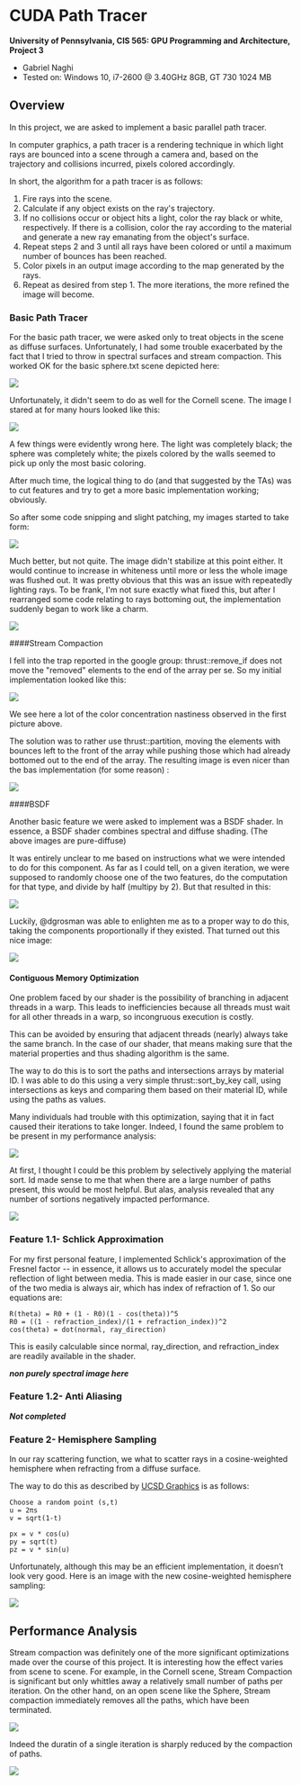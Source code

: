 CUDA Path Tracer================**University of Pennsylvania, CIS 565: GPU Programming and Architecture, Project 3*** Gabriel Naghi* Tested on: Windows 10, i7-2600 @ 3.40GHz 8GB, GT 730 1024 MB## OverviewIn this project, we are asked to implement a basic parallel path tracer. In computer graphics, a path tracer is a rendering technique in which light rays are bounced into a scene through a camera and, based on the trajectory and collisions incurred, pixels colored accordingly. In short, the algorithm for a path tracer is as follows:1. Fire rays into the scene.2. Calculate if any object exists on the ray's trajectory.3. If no collisions occur or object hits a light, color the ray black or white, respectively. If there is a collision, color the ray according to the material and generate a new ray emanating from the object's surface. 4. Repeat steps 2 and 3 until all rays have been colored or until a maximum number of bounces has been reached.5. Color pixels in an output image according to the map generated by the rays.6. Repeat as desired from step 1. The more iterations, the more refined the image will become. ### Basic Path TracerFor the basic path tracer, we were asked only to treat objects in the scene as diffuse surfaces. Unfortunately, I had some trouble exacerbated by the fact that I tried to throw in spectral surfaces and stream compaction. This worked OK for the basic sphere.txt scene depicted here:![](img/sphere1.png)Unfortunately, it didn't seem to do as well for the Cornell scene. The image I stared at for many hours looked like this:![](img/cornell_big_bang.png)A few things were evidently wrong here. The light was completely black; the sphere was completely white; the pixels colored by the walls seemed to pick up only the most basic coloring. After much time, the logical thing to do (and that suggested by the TAs) was to cut features and try to get a more basic implementation working; obviously. So after some code snipping and slight patching, my images started to take form:![](img/cornell_extra_white.png)Much better, but not quite. The image didn't stabilize at this point either. It would continue to increase in whiteness until more or less the whole image was flushed out. It was pretty obvious that this was an issue with repeatedly lighting rays. To be frank, I'm not sure exactly what fixed this, but after I rearranged some code relating to rays bottoming out, the implementation suddenly began to work like a charm. ![](img/cornell_basic_working.png)####Stream CompactionI fell into the trap reported in the google group: thrust::remove_if does not move the "removed" elements to the end of the array per se. So my initial implementation looked like this: ![](img/cornell_inital_compact.png)We see here a lot of the color concentration nastiness observed in the first picture above.The solution was to rather use thrust::partition, moving the elements with bounces left to the front of the array while pushing those which had already bottomed out to the end of the array. The resulting image is even nicer than the bas implementation (for some reason) :![](img/cornell_partition_compact.png)####BSDFAnother basic feature we were asked to implement was a BSDF shader. In essence, a BSDF shader combines spectral and diffuse shading. (The above images are pure-diffuse)It was entirely unclear to me based on instructions what we were intended to do for this component. As far as I could tell, on a given iteration, we were supposed to randomly choose one of the two features, do the computation for that type, and divide by half (multipy by 2). But that resulted in this: ![](img/cornell_initial_spectral.png) Luckily, @dgrosman was able to enlighten me as to a proper way to do this, taking the components proportionally if they existed. That turned out this nice image: ![](img/cornell_bsdf.png)#### Contiguous Memory OptimizationOne problem faced by our shader is the possibility of branching in adjacent threads in a warp. This leads to inefficiencies because all threads must wait for all other threads in a warp, so incongruous execution is costly. This can be avoided by ensuring that adjacent threads (nearly) always take the same branch. In the case of our shader, that means making sure that the material properties and thus shading algorithm is the same. The way to do this is to sort the paths and intersections arrays by material ID. I was able to do this using a very simple thrust::sort_by_key call, using intersections as keys and comparing them based on their material ID, while using the paths as values. Many individuals had trouble with this optimization, saying that it in fact caused their iterations to take longer. Indeed, I found the same problem to be present in my performance analysis:![](img/material_sort_duration.png)At first, I thought I could be this problem by selectively applying the material sort. Id made sense to me that when there are a large number of paths present, this would be most helpful. But alas, analysis revealed that any number of sortions negatively impacted performance. ![](img/sort_compact_times.png)### Feature 1.1- Schlick ApproximationFor my first personal feature, I implemented Schlick's approximation of the Fresnel factor -- in essence, it allows us to accurately model the specular reflection of light between media. This is made easier in our case, since one of the two media is always air, which has index of refraction of 1. So our equations are:~~~R(theta) = R0 + (1 - R0)(1 - cos(theta))^5R0 = ((1 - refraction_index)/(1 + refraction_index))^2cos(theta) = dot(normal, ray_direction)~~~ This is easily calculable since normal, ray\_direction, and refraction_index are readily available in the shader. ***non purely spectral image here***### Feature 1.2- Anti Aliasing***Not completed***### Feature 2- Hemisphere SamplingIn our ray scattering function, we what to scatter rays in a cosine-weighted hemisphere when refracting from a diffuse surface. The way to do this as described by [UCSD Graphics](http://graphics.ucsd.edu/courses/cse168_s14/ucsd/CSE168_11_Random.pdf) is as follows:~~~Choose a random point (s,t)u = 2πsv = sqrt(1-t)px = v * cos(u)py = sqrt(t)pz = v * sin(u)~~~Unfortunately, although this may be an efficient implementation, it doesn’t look very good. Here is an image with the new cosine-weighted hemisphere sampling:![](img/cornell_hemisphere.png)## Performance AnalysisStream compaction was definitely one of the more significant optimizations made over the course of this project. It is interesting how the effect varies from scene to scene. For example, in the Cornell scene, Stream Compaction is significant but only whittles away a relatively small number of paths per iteration. On the other hand, on an open scene like the Sphere, Stream compaction immediately removes all the paths, which have been terminated. ![](img/path_numbers.png)Indeed the duratin of a single iteration is sharply reduced by the compaction of paths. ![](img/stream_compaction_duration.png)